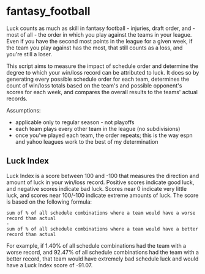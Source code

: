 # fantasy_football

Luck counts as much as skill in fantasy football - injuries, draft order, and - most of all -
the order in which you play against the teams in your league. Even if you have the second
most points in the league for a given week, if the team you play against has the most, 
that still counts as a loss, and you're still a loser.

This script aims to measure the impact of schedule order and determine the degree to which
your win/loss record can be attributed to luck. It does so by generating every possible
schedule order for each team, determines the count of win/loss totals based on the team's
and possible opponent's scores for each week, and compares the overall results to the teams' 
actual records.

Assumptions:
- applicable only to regular season - not playoffs
- each team plays every other team in the league (no subdivisions)
- once you've played each team, the order repeats; this is the way espn and yahoo leagues work
  to the best of my determination

## Luck Index

Luck Index is a score between 100 and -100 that measures the direction and amount of luck
in your win/loss record.  Positive scores indicate good luck, and negative scores indicate
bad luck.  Scores near 0 indicate very little luck, and scores near 100/-100 indicate extreme
amounts of luck. The score is based on the following formula:

```
sum of % of all schedule combinations where a team would have a worse record than actual
- 
sum of % of all schedule combinations where a team would have a better record than actual
```

For example, if 1.40% of all schedule combinations had the team with a worse record, and
92.47% of all schedule combinations had the team with a better record, that team would have
extremely bad schedule luck and would have a Luck Index score of -91.07.

